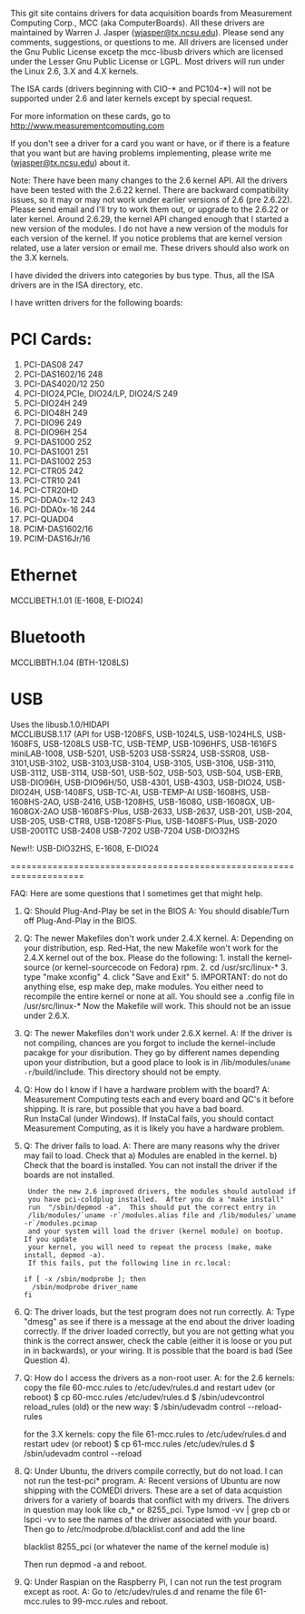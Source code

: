 This git site contains drivers for data acquisition boards from
Measurement Computing Corp., MCC (aka ComputerBoards).  All these drivers are
maintained by Warren J. Jasper (wjasper@tx.ncsu.edu).  Please send any
comments, suggestions, or questions to me.  All drivers are licensed
under the Gnu Public License excetp the mcc-libusb drivers which are
licensed under the Lesser Gnu Public License or LGPL.  Most drivers
will run under the Linux 2.6, 3.X and 4.X kernels.

The ISA cards (drivers beginning with CIO-* and PC104-*) will not be
supported under 2.6 and later kernels except by special request.

For more information on these cards, go to 
http://www.measurementcomputing.com

If you don't see a driver for a card you want or have, or if there is
a feature that you want but are having problems implementing, please
write me (wjasper@tx.ncsu.edu) about it.

Note: There have been many changes to the 2.6 kernel API.  All the
drivers have been tested with the 2.6.22 kernel.  There are backward
compatibility issues, so it may or may not work under earlier versions
of 2.6 (pre 2.6.22).  Please send email and I'll try to work them out,
or upgrade to the 2.6.22 or later kernel.  Around 2.6.29, the kernel
API changed enough that I started a new version of the modules. I do
not have a new version of the moduls for each version of the kernel.
If you notice problems that are kernel version related, use a later
version or email me.  These drivers should also work on the 3.X kernels.

I have divided the drivers into categories by bus type.  Thus, all the
ISA drivers are in the ISA directory, etc.  

I have written drivers for the following boards:

PCI Cards:
==========
 1. PCI-DAS08                              247
 2. PCI-DAS1602/16                         248
 3. PCI-DAS4020/12                         250
 4. PCI-DIO24,PCIe, DIO24/LP, DIO24/S      249
 5. PCI-DIO24H                             249
 6. PCI-DIO48H                             249
 7. PCI-DIO96                              249
 8. PCI-DIO96H                             254
 9. PCI-DAS1000                            252
10. PCI-DAS1001                            251
11. PCI-DAS1002                            253
12. PCI-CTR05                              242
13. PCI-CTR10                              241
14. PCI-CTR20HD                            
15. PCI-DDA0x-12                           243
16. PCI-DDA0x-16                           244
17. PCI-QUAD04
18. PCIM-DAS1602/16
19. PCIM-DAS16Jr/16

Ethernet
========
MCCLIBETH.1.01 (E-1608, E-DIO24)

Bluetooth
==========
MCCLIBBTH.1.04 (BTH-1208LS)

USB
====
Uses the libusb.1.0/HIDAPI   
MCCLIBUSB.1.17 (API for USB-1208FS, USB-1024LS, USB-1024HLS, USB-1608FS, USB-1208LS
               USB-TC, USB-TEMP, USB-1096HFS, USB-1616FS miniLAB-1008, USB-5201, USB-5203
               USB-SSR24, USB-SSR08, USB-3101,USB-3102, USB-3103,USB-3104, USB-3105, 
               USB-3106, USB-3110, USB-3112, USB-3114, 
               USB-501, USB-502, USB-503, USB-504, USB-ERB, USB-DIO96H, USB-DIO96H/50, 
               USB-4301, USB-4303, USB-DIO24, USB-DIO24H, USB-1408FS, USB-TC-AI, USB-TEMP-AI
               USB-1608HS, USB-1608HS-2AO, USB-2416, USB-1208HS, USB-1608G, USB-1608GX, UB-1608GX-2AO
               USB-1608FS-Plus, USB-2633, USB-2637, USB-201, USB-204, USB-205, USB-CTR8, USB-1208FS-Plus,
               USB-1408FS-Plus, USB-2020 USB-2001TC USB-2408 USB-7202 USB-7204 USB-DIO32HS

New!!: USB-DIO32HS, E-1608, E-DIO24

====================================================================

FAQ:  Here are some questions that I sometimes get that might help.

1. Q: Should Plug-And-Play be set in the BIOS
   A: You should disable/Turn off Plug-And-Play in the BIOS.

2. Q: The newer Makefiles don't work under 2.4.X kernel.
   A: Depending on your distribution, esp. Red-Hat, the new Makefile won't
      work for the 2.4.X kernel out of the box.  Please do the following:
       1. install the kernel-source (or kernel-sourcecode on Fedora) rpm. 
       2. cd /usr/src/linux-*
       3. type "make xconfig"
       4. click "Save and Exit"
       5. IMPORTANT:  do not do anything else, esp make dep, make modules.
          You either need to recompile the entire kernel or none at all.
          You should see a .config file in /usr/src/linux-*
       Now the Makefile will work.  This should not be an issue under 2.6.X.

3. Q: The newer Makefiles don't work under 2.6.X kernel.
   A: If the driver is not compiling, chances are you forgot to include the
      kernel-include pacakge for your disribution.  They go by different names depending
      upon your distribution, but a good place to look is in /lib/modules/`uname -r`/build/include.
      This directory should not be empty.

4. Q: How do I know if I have a hardware problem with the board?
   A: Measurement Computing tests each and every board and QC's it before
      shipping.  It is rare, but possible that you have a bad board.  
      Run InstaCal (under Windows).  If InstaCal fails, you should
      contact Measurement Computing, as it is likely you have a hardware problem.
      
5. Q: The driver fails to load.
   A: There are many reasons why the driver may fail to load.  Check that
        a) Modules are enabled in the kernel.
        b) Check that the board is installed.  You can not install the driver
           if the boards are not installed.

        Under the new 2.6 improved drivers, the modules should autoload if
        you have pci-coldplug installed.  After you do a "make install"
        run  "/sbin/depmod -a".  This should put the correct entry in
        /lib/modules/`uname -r`/modules.alias file and /lib/modules/`uname -r`/modules.pcimap
        and your system will load the driver (kernel module) on bootup.  If you update
        your kernel, you will need to repeat the process (make, make install, depmod -a).
        If this fails, put the following line in rc.local:

       if [ -x /sbin/modprobe ]; then
         /sbin/modprobe driver_name
       fi

6. Q: The driver loads, but the test program does not run correctly.
   A: Type "dmesg" as see if there is a message at the end about the driver
      loading correctly. If the driver loaded correctly, but you are not getting
      what you think is the correct answer, check the cable (either it is loose or
      you put in in backwards), or your wiring.  It is possible that the board is bad
      (See Question 4).

7.  Q: How do I access the drivers as a non-root user.
    A: for the 2.6 kernels: copy the file 60-mcc.rules to /etc/udev/rules.d and restart udev (or reboot)
         $ cp 60-mcc.rules /etc/udev/rules.d
         $ /sbin/udevcontrol reload_rules  (old)
              or the new way:
         $ /sbin/udevadm control --reload-rules

       for the 3.X kernels: copy the file 61-mcc.rules to /etc/udev/rules.d and restart udev (or reboot)
         $ cp 61-mcc.rules /etc/udev/rules.d
         $ /sbin/udevadm control --reload  

8. Q: Under Ubuntu, the drivers compile correctly, but do not load.  I can not run the test-pci* program.
   A: Recent versions of Ubuntu are now shipping with the COMEDI drivers.  These are a set of
      data acquistion drivers for a variety of boards that conflict with my drivers.  The drivers
      in question may look like cb_* or 8255_pci.  Type lsmod -vv | grep cb  or lspci -vv to 
      see the names of the driver associated with your board.  Then go to /etc/modprobe.d/blacklist.conf
      and add the line
      
      blacklist 8255_pci (or whatever the name of the kernel module is)

      Then run depmod -a and reboot. 

9. Q: Under Raspian on the Raspberry Pi, I can not run the test program except as root.
   A: Go to /etc/udev/rules.d and rename the file 61-mcc.rules to 99-mcc.rules and reboot.

